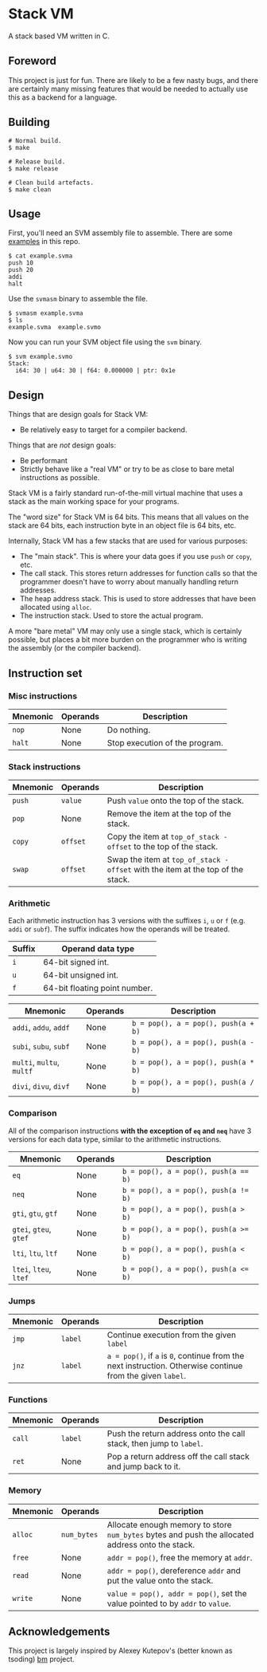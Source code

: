 # Stack VM

A stack based VM written in C.

## Foreword

This project is just for fun. There are likely to be a few nasty bugs, and there are certainly many missing features that would be needed to actually use this as a backend for a language.

## Building

```shell
# Normal build.
$ make

# Release build.
$ make release

# Clean build artefacts.
$ make clean
```

## Usage

First, you'll need an SVM assembly file to assemble. There are some [examples](examples/) in this repo.

```shell
$ cat example.svma
push 10
push 20
addi
halt
```

Use the `svmasm` binary to assemble the file.

```shell
$ svmasm example.svma
$ ls
example.svma  example.svmo
```

Now you can run your SVM object file using the `svm` binary.

```shell
$ svm example.svmo
Stack:
  i64: 30 | u64: 30 | f64: 0.000000 | ptr: 0x1e
```

## Design

Things that are design goals for Stack VM:

+ Be relatively easy to target for a compiler backend.

Things that are *not* design goals:

+ Be performant
+ Strictly behave like a "real VM" or try to be as close to bare metal instructions as possible.

Stack VM is a fairly standard run-of-the-mill virtual machine that uses a stack as the main working space for your programs.

The "word size" for Stack VM is 64 bits. This means that all values on the stack are 64 bits, each instruction byte in an object file is 64 bits, etc.

Internally, Stack VM has a few stacks that are used for various purposes:

+ The "main stack". This is where your data goes if you use `push` or `copy`, etc.
+ The call stack. This stores return addresses for function calls so that the programmer doesn't have to worry about manually handling return addresses.
+ The heap address stack. This is used to store addresses that have been allocated using `alloc`.
+ The instruction stack. Used to store the actual program.

A more "bare metal" VM may only use a single stack, which is certainly possible, but places a bit more burden on the programmer who is writing the assembly (or the compiler backend).

## Instruction set

### Misc instructions

| Mnemonic | Operands | Description                    |
| -------- | -------- | ------------------------------ |
| `nop`    | None     | Do nothing.                    |
| `halt`   | None     | Stop execution of the program. |

### Stack instructions

| Mnemonic | Operands | Description                                                                     |
| -------- | -------- | ------------------------------------------------------------------------------- |
| `push`   | `value`  | Push `value` onto the top of the stack.                                         |
| `pop`    | None     | Remove the item at the top of the stack.                                        |
| `copy`   | `offset` | Copy the item at `top_of_stack - offset` to the top of the stack.               |
| `swap`   | `offset` | Swap the item at `top_of_stack - offset` with the item at the top of the stack. |

### Arithmetic

Each arithmetic instruction has 3 versions with the suffixes `i`, `u` or `f` (e.g. `addi` or `subf`). The suffix indicates how the operands will be treated.

| Suffix | Operand data type             |
| ------ | ----------------------------- |
| `i`    | 64-bit signed int.            |
| `u`    | 64-bit unsigned int.          |
| `f`    | 64-bit floating point number. |

| Mnemonic                  | Operands | Description                         |
| ------------------------- | -------- | ----------------------------------- |
| `addi`, `addu`, `addf`    | None     | `b = pop(), a = pop(), push(a + b)` |
| `subi`, `subu`, `subf`    | None     | `b = pop(), a = pop(), push(a - b)` |
| `multi`, `multu`, `multf` | None     | `b = pop(), a = pop(), push(a * b)` |
| `divi`, `divu`, `divf`    | None     | `b = pop(), a = pop(), push(a / b)` |

### Comparison

All of the comparison instructions **with the exception of `eq` and `neq`** have 3 versions for each data type, similar to the arithmetic instructions.

| Mnemonic               | Operands | Description                          |
| ---------------------- | -------- | ------------------------------------ |
| `eq`                   | None     | `b = pop(), a = pop(), push(a == b)` |
| `neq`                  | None     | `b = pop(), a = pop(), push(a != b)` |
| `gti`, `gtu`, `gtf`    | None     | `b = pop(), a = pop(), push(a > b)`  |
| `gtei`, `gteu`, `gtef` | None     | `b = pop(), a = pop(), push(a >= b)` |
| `lti`, `ltu`, `ltf`    | None     | `b = pop(), a = pop(), push(a < b)`  |
| `ltei`, `lteu`, `ltef` | None     | `b = pop(), a = pop(), push(a <= b)` |

### Jumps

| Mnemonic | Operands | Description                                                                                                |
| -------- | -------- | ---------------------------------------------------------------------------------------------------------- |
| `jmp`    | `label`  | Continue execution from the given `label`                                                                  |
| `jnz`    | `label`  | `a = pop()`, if `a` is `0`, continue from the next instruction. Otherwise continue from the given `label`. |

### Functions

| Mnemonic | Operands | Description                                                        |
| -------- | -------- | ------------------------------------------------------------------ |
| `call`   | `label`  | Push the return address onto the call stack, then jump to `label`. |
| `ret`    | None     | Pop a return address off the call stack and jump back to it.       |

### Memory

| Mnemonic | Operands    | Description                                                                                      |
| -------- | ----------- | ------------------------------------------------------------------------------------------------ |
| `alloc`  | `num_bytes` | Allocate enough memory to store `num_bytes` bytes and push the allocated address onto the stack. |
| `free`   | None        | `addr = pop()`, free the memory at `addr`.                                                       |
| `read`   | None        | `addr = pop()`, dereference `addr` and put the value onto the stack.                             |
| `write`  | None        | `value = pop(), addr = pop()`, set the value pointed to by `addr` to `value`.                    |


## Acknowledgements

This project is largely inspired by Alexey Kutepov's (better known as tsoding) [bm](https://github.com/tsoding/bm) project.
